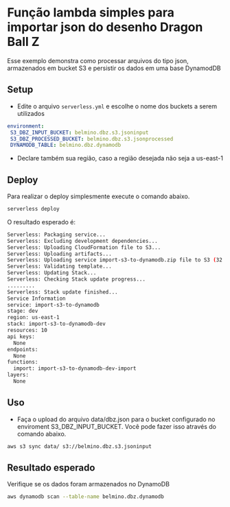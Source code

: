<!--
title: Função lambda para importar json do desenho Dragon Ball Z
description: A função lamda é disparada quando um arquivo .json é inserido no bucket S3
layout: Doc
framework: v2
platform: AWS
language: nodeJS
authorLink: 'https://github.com/pedrobelmino'
authorName: 'Pedro Belmino'
-->
# Função lambda simples para importar json do desenho Dragon Ball Z

Esse exemplo demonstra como processar arquivos do tipo json, armazenados em bucket S3 e persistir os dados em uma base DynamodDB

## Setup

- Edite o arquivo `serverless.yml` e escolhe o nome dos buckets a serem utilizados
```yml
environment:
 S3_DBZ_INPUT_BUCKET: belmino.dbz.s3.jsoninput
 S3_DBZ_PROCESSED_BUCKET: belmino.dbz.s3.jsonprocessed
 DYNAMODB_TABLE: belmino.dbz.dynamodb
```

- Declare também sua região, caso a região desejada não seja a us-east-1

## Deploy

Para realizar o deploy simplesmente execute o comando abaixo.

```bash
serverless deploy
```

O resultado esperado é: 

```bash
Serverless: Packaging service...
Serverless: Excluding development dependencies...
Serverless: Uploading CloudFormation file to S3...
Serverless: Uploading artifacts...
Serverless: Uploading service import-s3-to-dynamodb.zip file to S3 (32.44 KB)...
Serverless: Validating template...
Serverless: Updating Stack...
Serverless: Checking Stack update progress...
.........
Serverless: Stack update finished...
Service Information
service: import-s3-to-dynamodb
stage: dev
region: us-east-1
stack: import-s3-to-dynamodb-dev
resources: 10
api keys:
  None
endpoints:
  None
functions:
  import: import-s3-to-dynamodb-dev-import
layers:
  None
```

## Uso

- Faça o upload do arquivo data/dbz.json para o bucket configurado no enviroment S3_DBZ_INPUT_BUCKET. Você pode fazer isso através do comando abaixo.
```bash
aws s3 sync data/ s3://belmino.dbz.s3.jsoninput
```

## Resultado esperado
Verifique se os dados foram armazenados no DynamoDB
```bash
aws dynamodb scan --table-name belmino.dbz.dynamodb
```
